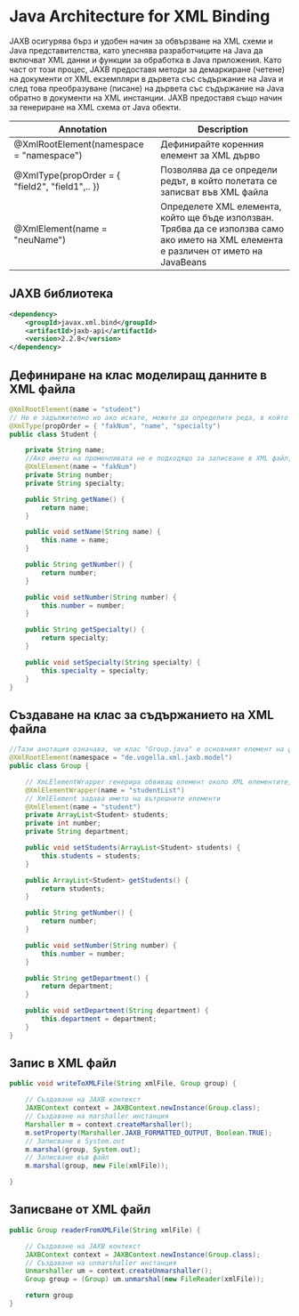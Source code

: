 # Java Architecture for XML Binding

JAXB осигурява бърз и удобен начин за обвързване на XML схеми и Java представителства, като улеснява разработчиците на Java да включват XML данни и функции за обработка в Java приложения. Като част от този процес, JAXB предоставя методи за демаркиране (четене) на документи от XML екземпляри в дървета със съдържание на Java и след това преобразуване (писане) на дървета със съдържание на Java обратно в документи на XML инстанции. JAXB предоставя също начин за генериране на XML схема от Java обекти.

Annotation | Description
|-|-|
@XmlRootElement(namespace = "namespace") | Дефинирайте коренния елемент за XML дърво
@XmlType(propOrder = { "field2", "field1",.. }) | Позволява да се определи редът, в който полетата се записват във XML файла
@XmlElement(name = "neuName") | Определете XML елемента, който ще бъде използван. Трябва да се използва само ако името на XML елемента е различен от името на JavaBeans

## JAXB библиотека

```xml
<dependency>
    <groupId>javax.xml.bind</groupId>
    <artifactId>jaxb-api</artifactId>
    <version>2.2.8</version>
</dependency>
```

## Дефиниране на клас моделиращ данните в XML файла

```java
@XmlRootElement(name = "student")
// Не е задължително но ако искате, можете да определите реда, в който да се запишат полетата
@XmlType(propOrder = { "fakNum", "name", "specialty")
public class Student {

    private String name;
    //Ако името на променливата не е подходящо за записване в XML файл, можете лесно да се промените
    @XmlElement(name = "fakNum")
    private String number;
    private String specialty;

    public String getName() {
        return name;
    }

    public void setName(String name) {
        this.name = name;
    }

    public String getNumber() {
        return number;
    }

    public void setNumber(String number) {
        this.number = number;
    }

    public String getSpecialty() {
        return specialty;
    }

    public void setSpecialty(String specialty) {
        this.specialty = specialty;
    }
}
```

## Създаване на клас за съдържанието на XML файла

```java
//Тази анотация означава, че клас "Group.java" е основният елемент на файла
@XmlRootElement(namespace = "de.vogella.xml.jaxb.model")
public class Group {

    // XmLElementWrapper генерира обвиващ елемент около XML елементите, родителския елемент
    @XmlElementWrapper(name = "studentList")
    // XmlElement задава името на вътрешните елементи
    @XmlElement(name = "student")
    private ArrayList<Student> students;
    private int number;
    private String department;

    public void setStudents(ArrayList<Student> students) {
        this.students = students;
    }

    public ArrayList<Student> getStudents() {
        return students;
    }

    public String getNumber() {
        return number;
    }

    public void setNumber(String number) {
        this.number = number;
    }

    public String getDepartment() {
        return department;
    }

    public void setDepartment(String department) {
        this.department = department;
    }
}
```

## Запис в XML файл


```java
public void writeToXMLFile(String xmlFile, Group group) {

    // Създаване на JAXB контекст
    JAXBContext context = JAXBContext.newInstance(Group.class);
    // Създаване на marshaller инстанция
    Marshaller m = context.createMarshaller();
    m.setProperty(Marshaller.JAXB_FORMATTED_OUTPUT, Boolean.TRUE);
    // Записване в System.out
    m.marshal(group, System.out);
    // Записване във файл
    m.marshal(group, new File(xmlFile));

}
```

## Записване от XML файл

```java
public Group readerFromXMLFile(String xmlFile) {

    // Създаване на JAXB контекст
    JAXBContext context = JAXBContext.newInstance(Group.class);
    // Създаване на unmarshaller инстанция
    Unmarshaller um = context.createUnmarshaller();
	Group group = (Group) um.unmarshal(new FileReader(xmlFile));

    return group
}
```
